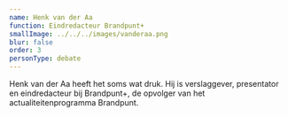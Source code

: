 ```yaml
---
name: Henk van der Aa
function: Eindredacteur Brandpunt+
smallImage: ../../../images/vanderaa.png
blur: false
order: 3
personType: debate
---
```

Henk van der Aa heeft het soms wat druk. Hij is verslaggever, presentator en eindredacteur bij Brandpunt+, de opvolger van het actualiteitenprogramma Brandpunt.
